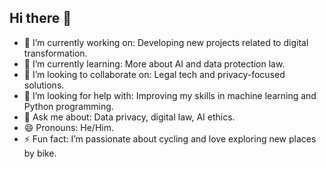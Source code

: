 ## Hi there 👋


- 🌱 I’m currently working on: Developing new projects related to digital transformation.
- 🌱 I’m currently learning: More about AI and data protection law.
- 🤝 I’m looking to collaborate on: Legal tech and privacy-focused solutions.
- 👯 I’m looking for help with: Improving my skills in machine learning and Python programming.
- 🤔 Ask me about: Data privacy, digital law, AI ethics.
- 😄 Pronouns: He/Him.
- ⚡ Fun fact: I’m passionate about cycling and love exploring new places by bike.
